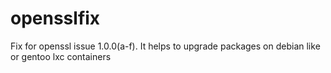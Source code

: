 opensslfix
==========

Fix for openssl issue 1.0.0(a-f). It helps to upgrade packages on debian like or gentoo lxc containers
